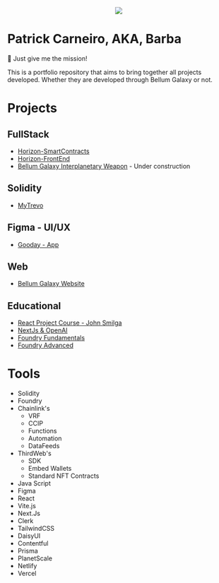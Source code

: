 <p align="center">
  <img src="https://github.com/i3arba/Portfolio/assets/137734653/8e645338-0eab-4e43-95db-a5a5b9374d00">
</p>

# Patrick Carneiro, AKA, Barba
🎯 Just give me the mission! 

This is a portfolio repository that aims to bring together all projects developed. Whether they are developed through Bellum Galaxy or not.

# Projects
## FullStack
- [Horizon-SmartContracts](https://github.com/BellumGalaxy/constellation-bg)
- [Horizon-FrontEnd](https://github.com/BellumGalaxy/bg-website)
- [Bellum Galaxy Interplanetary Weapon](https://github.com/BellumGalaxy/BG-IW) - Under construction

## Solidity
- [MyTrevo](https://github.com/i3arba/raffle-MyTrevo)

## Figma - UI/UX
- [Gooday - App](https://github.com/i3arba/Gooday---App)

## Web
- [Bellum Galaxy Website](https://github.com/BellumGalaxy/bg-website)

## Educational
- [React Project Course - John Smilga](https://github.com/i3arba/React-18-Tutorial-and-Projects-Course-2023---John-Smilga)
- [NextJs & OpenAI](https://github.com/i3arba/NextJs-OpenAI)
- [Foundry Fundamentals](https://github.com/i3arba/Collins/tree/main/foundry-f23/foundry-simple-storage-f23)
- [Foundry Advanced](https://github.com/i3arba/PatrickCollins-Advanced-Foundry)

# Tools
- Solidity
- Foundry
- Chainlink's
   - VRF
   - CCIP
   - Functions
   - Automation
   - DataFeeds
- ThirdWeb's
   - SDK
   - Embed Wallets
   - Standard NFT Contracts
- Java Script
- Figma
- React
- Vite.js
- Next.Js
- Clerk
- TailwindCSS
- DaisyUI
- Contentful
- Prisma
- PlanetScale
- Netlify
- Vercel
